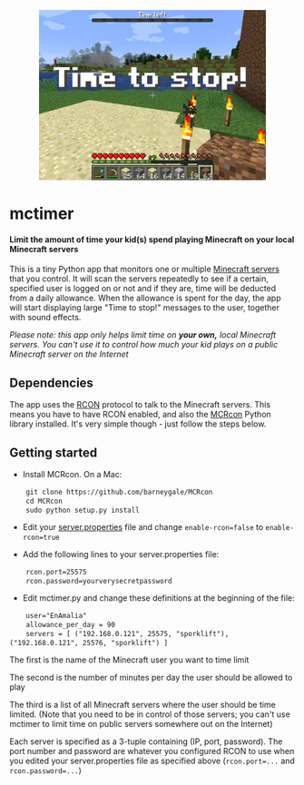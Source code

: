 <p align="center"><img src="screenshot.png" alt="mctimer" width="400" height="300"></p>

# mctimer

#### Limit the amount of time your kid(s) spend playing Minecraft on your local Minecraft servers

This is a tiny Python app that monitors one or multiple [Minecraft servers](https://minecraft.net/en-us/download/server) that you control. It will scan
the servers repeatedly to see if a certain, specified user is logged on or not and if they are, time will
be deducted from a daily allowance. When the allowance is spent for the day, the app will start displaying
large "Time to stop!" messages to the user, together with sound effects.

*Please note: this app only helps limit time on __your own,__ local Minecraft servers. You can't use it to control how much your kid plays on a public Minecraft server on the Internet*

Dependencies
------------

The app uses the [RCON](http://wiki.vg/RCON) protocol to talk to the Minecraft servers. This means you have to have RCON enabled, 
and also the [MCRcon](https://github.com/barneygale/MCRcon) Python library installed. It's very simple though - just follow the steps below.

Getting started
---------------

- Install MCRcon. On a Mac: 
```
    git clone https://github.com/barneygale/MCRcon
    cd MCRcon
    sudo python setup.py install
```

- Edit your [server.properties](https://minecraft.gamepedia.com/Server.properties) file and change `enable-rcon=false` to `enable-rcon=true`

- Add the following lines to your server.properties file:
```
    rcon.port=25575
    rcon.password=yourverysecretpassword
```

- Edit mctimer.py and change these definitions at the beginning of the file:
```
    user="EnAmalia"
    allowance_per_day = 90
    servers = [ ("192.168.0.121", 25575, "sporklift"), ("192.168.0.121", 25576, "sporklift") ]
```
The first is the name of the Minecraft user you want to time limit

The second is the number of minutes per day the user should be allowed to play

The third is a list of all Minecraft servers where the user should be time limited.
(Note that you need to be in control of those servers; you can't use mctimer to limit time
 on public servers somewhere out on the Internet)

Each server is specified as a 3-tuple containing (IP, port, password). The port number and password are
whatever you configured RCON to use when you edited your server.properties file as specified above (`rcon.port=...` and `rcon.password=...`)
